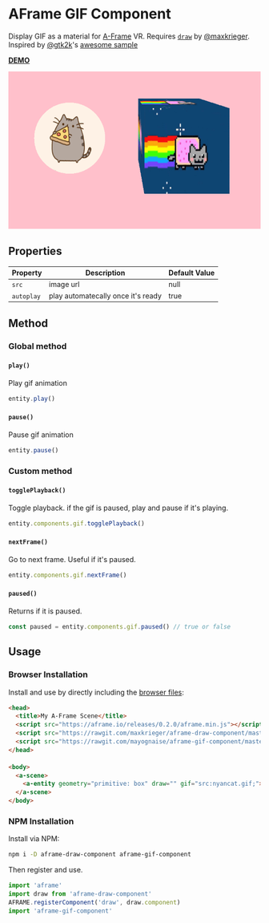 # AFrame GIF Component

Display GIF as a material for [A-Frame](https://aframe.io) VR. Requires [`draw`](https://github.com/maxkrieger/aframe-draw-component) by [@maxkrieger](https://github.com/maxkrieger).
Inspired by [@gtk2k](https://github.com/gtk2k)'s [awesome sample](https://github.com/gtk2k/gtk2k.github.io/tree/master/animation_gif)

**[DEMO](https://mayognaise.github.io/aframe-gif-component/basic/index.html)**

![example](example.gif)

## Properties

| Property | Description | Default Value |
| -------- | ----------- | ------------- |
|`src`|image url|null|
|`autoplay`|play automatecally once it's ready|true|

## Method

### Global method

#### `play()`

Play gif animation

```js
entity.play()
```

#### `pause()`

Pause gif animation

```js
entity.pause()
```

### Custom method

#### `togglePlayback()`

Toggle playback. if the gif is paused, play and pause if it's playing.

```js
entity.components.gif.togglePlayback()
```

#### `nextFrame()`

Go to next frame. Useful if it's paused.

```js
entity.components.gif.nextFrame()
```


#### `paused()`

Returns if it is paused.

```js
const paused = entity.components.gif.paused() // true or false
```


## Usage

### Browser Installation

Install and use by directly including the [browser files](dist):

```html
<head>
  <title>My A-Frame Scene</title>
  <script src="https://aframe.io/releases/0.2.0/aframe.min.js"></script>
  <script src="https://rawgit.com/maxkrieger/aframe-draw-component/master/dist/aframe-draw-component.min.js"></script>
  <script src="https://rawgit.com/mayognaise/aframe-gif-component/master/dist/aframe-gif-component.min.js"></script>
</head>

<body>
  <a-scene>
    <a-entity geometry="primitive: box" draw="" gif="src:nyancat.gif;"></a-entity>
  </a-scene>
</body>
```

### NPM Installation

Install via NPM:

```bash
npm i -D aframe-draw-component aframe-gif-component
```

Then register and use.

```js
import 'aframe'
import draw from 'aframe-draw-component'
AFRAME.registerComponent('draw', draw.component)
import 'aframe-gif-component'
```



